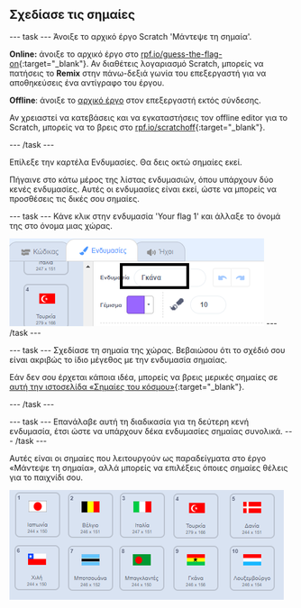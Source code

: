 ## Σχεδίασε τις σημαίες

--- task --- Άνοιξε το αρχικό έργο Scratch 'Μάντεψε τη σημαία'.

**Online:** άνοιξε το αρχικό έργο στο [rpf.io/guess-the-flag-on](https://rpf.io/guess-the-flag-on){:target="_blank"}. Αν διαθέτεις λογαριασμό Scratch, μπορείς να πατήσεις το **Remix** στην πάνω-δεξιά γωνία του επεξεργαστή για να αποθηκεύσεις ένα αντίγραφο του έργου.

**Offline**: άνοιξε το [αρχικό έργο](https://rpf.io/p/el-GR/guess-the-flag-go) στον επεξεργαστή εκτός σύνδεσης.

Αν χρειαστεί να κατεβάσεις και να εγκαταστήσεις τον offline editor για το Scratch, μπορείς να το βρεις στο [rpf.io/scratchoff](https://rpf.io/scratchoff){:target="_blank"}.

--- /task ---

Επίλεξε την καρτέλα Ενδυμασίες. Θα δεις οκτώ σημαίες εκεί.

Πήγαινε στο κάτω μέρος της λίστας ενδυμασιών, όπου υπάρχουν δύο κενές ενδυμασίες. Αυτές οι ενδυμασίες είναι εκεί, ώστε να μπορείς να προσθέσεις τις δικές σου σημαίες.

--- task --- Κάνε κλικ στην ενδυμασία 'Your flag 1' και άλλαξε το όνομά της στο όνομα μιας χώρας.

![Μετονόμασε την ενδυμασία](images/rename-costume.png) --- /task ---

--- task --- Σχεδίασε τη σημαία της χώρας. Βεβαιώσου ότι το σχέδιό σου είναι ακριβώς το ίδιο μέγεθος με την ενδυμασία σημαίας.

Εάν δεν σου έρχεται κάποια ιδέα, μπορείς να βρεις μερικές σημαίες σε [αυτή την ιστοσελίδα «Σημαίες του κόσμου»](https://www.countries-ofthe-world.com/flags-of-the-world.html){:target="_blank"}.

--- /task ---

--- task --- Επανάλαβε αυτή τη διαδικασία για τη δεύτερη κενή ενδυμασία, έτσι ώστε να υπάρχουν δέκα ενδυμασίες σημαίας συνολικά. --- /task ---

Αυτές είναι οι σημαίες που λειτουργούν ως παραδείγματα στο έργο «Μάντεψε τη σημαία», αλλά μπορείς να επιλέξεις όποιες σημαίες θέλεις για το παιχνίδι σου.

![Όλες οι ενδυμασίες σημαίας](images/all-costumes.png)
